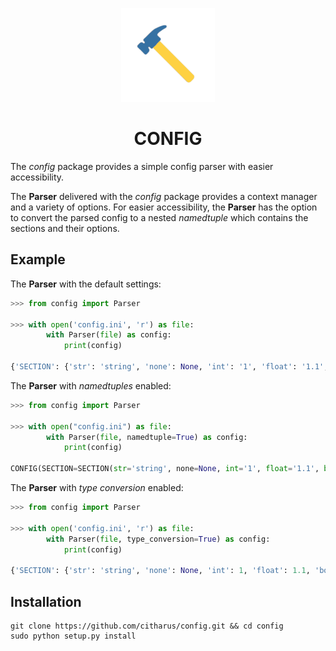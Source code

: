 <p align="center"><img src="docs/logo.png" height="150"></p>
<h1 align="center">CONFIG</h1>

The *config* package provides a simple config parser with easier accessibility.

The **Parser** delivered with the *config* package provides a context manager and a variety of options.
For easier accessibility, the **Parser** has the option to convert the parsed config to a nested *namedtuple* which contains the sections and their options.

## Example
The **Parser** with the default settings:
```python
>>> from config import Parser

>>> with open('config.ini', 'r') as file:
        with Parser(file) as config:
            print(config)

{'SECTION': {'str': 'string', 'none': None, 'int': '1', 'float': '1.1', 'bool': 'yes'}}
```

The **Parser** with *namedtuples* enabled:
```python
>>> from config import Parser

>>> with open("config.ini") as file:
        with Parser(file, namedtuple=True) as config:
            print(config)
            
CONFIG(SECTION=SECTION(str='string', none=None, int='1', float='1.1', bool='yes'))
```

The **Parser** with *type conversion* enabled:
```python
>>> from config import Parser

>>> with open('config.ini', 'r') as file:
        with Parser(file, type_conversion=True) as config:
            print(config)

{'SECTION': {'str': 'string', 'none': None, 'int': 1, 'float': 1.1, 'bool': True}}
```

## Installation
```console
git clone https://github.com/citharus/config.git && cd config
sudo python setup.py install
```

